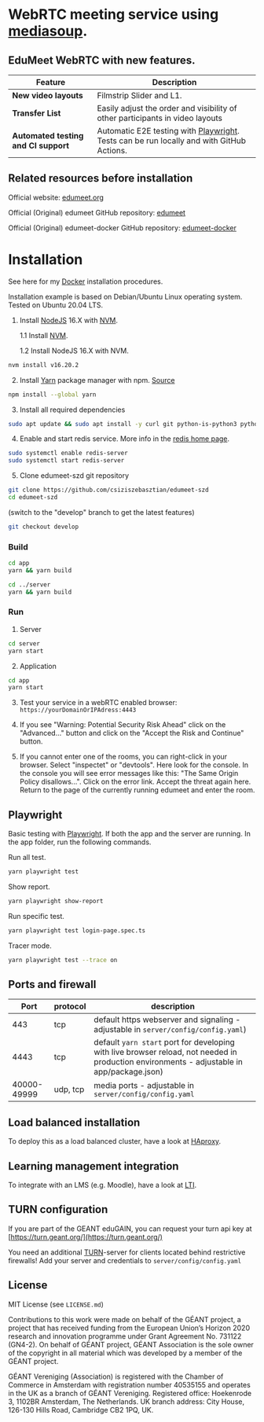 # **WebRTC meeting service using [mediasoup](https://mediasoup.org).**

## EduMeet WebRTC with new features.

| Feature  | Description |
| ------------- | ------------- |
| **New video layouts** | Filmstrip Slider and L1. |
| **Transfer List** | Easily adjust the order and visibility of other participants in video layouts |
| **Automated testing and CI support** | Automatic E2E testing with [Playwright](https://playwright.dev/). Tests can be run locally and with GitHub Actions.   |

## Related resources before installation

Official website: [edumeet.org](https://edumeet.org)

Official (Original) edumeet GitHub repository: [edumeet](https://github.com/edumeet/edumeet)

Official (Original) edumeet-docker GitHub repository: [edumeet-docker](https://github.com/edumeet/edumeet-docker)

# Installation 

See here for my [Docker](https://github.com/csiziszebasztian/edumeet-szd-docker) installation procedures.

Installation example is based on Debian/Ubuntu Linux operating system. Tested on Ubuntu 20.04 LTS.

1. Install [NodeJS](https://nodejs.org/en) 16.X with [NVM](https://github.com/nvm-sh/nvm).

    1.1 Install [NVM](https://github.com/nvm-sh/nvm#install--update-script).

    1.2 Install NodeJS 16.X with NVM.
```bash
nvm install v16.20.2
```

2. Install [Yarn](https://yarnpkg.com/) package manager with npm. [Source](https://classic.yarnpkg.com/lang/en/docs/install/#debian-stable)

```bash
npm install --global yarn
```
3. Install all required dependencies
```bash
sudo apt update && sudo apt install -y curl git python-is-python3 python3-pip build-essential redis openssl libssl-dev pkg-config
```	
4. Enable and start redis service. More info in the [redis home page](https://redis.io/).
```bash
sudo systemctl enable redis-server
sudo systemctl start redis-server
```
5. Clone edumeet-szd git repository
```bash
git clone https://github.com/csiziszebasztian/edumeet-szd
cd edumeet-szd
```
(switch to the "develop" branch to get the latest features)
```bash
git checkout develop 
```
### Build

```bash
cd app
yarn && yarn build

cd ../server
yarn && yarn build
```
### Run

1. Server

```bash
cd server
yarn start
```

2. Application 

```bash
cd app
yarn start
```
3. Test your service in a webRTC enabled browser: `https://yourDomainOrIPAdress:4443`

4. If you see "Warning: Potential Security Risk Ahead" click on the "Advanced..." button and click on the "Accept the Risk and Continue" button. 

5. If you cannot enter one of the rooms, you can right-click in your browser. Select "inspectet" or "devtools". Here look for the console. In the console you will see error messages like this: "The Same Origin Policy disallows...". Click on the error link. Accept the threat again here. Return to the page of the currently running edumeet and enter the room.

## Playwright

Basic testing with [Playwright](https://playwright.dev/). If both the app and the server are running. In the app folder, run the following commands.

Run all test.

```bash
yarn playwright test
```

Show report.

```bash
yarn playwright show-report
```

Run specific test.

```bash
yarn playwright test login-page.spec.ts
```

Tracer mode.

```bash
yarn playwright test --trace on
```

## Ports and firewall
| Port | protocol | description |
| ---- | ----------- | ----------- |
|  443 | tcp | default https webserver and signaling - adjustable in `server/config/config.yaml`) |
| 4443 | tcp | default `yarn start` port for developing with live browser reload, not needed in production environments - adjustable in app/package.json) |
| 40000-49999 | udp, tcp | media ports - adjustable in `server/config/config.yaml` |

## Load balanced installation

To deploy this as a load balanced cluster, have a look at [HAproxy](/docs/HAproxy.md).

## Learning management integration

To integrate with an LMS (e.g. Moodle), have a look at [LTI](LTI/LTI.md).

## TURN configuration

If you are part of the GEANT eduGAIN, you can request your turn api key at [https://turn.geant.org/](https://turn.geant.org/)
	
You need an additional [TURN](https://github.com/coturn/coturn)-server for clients located behind restrictive firewalls! 
Add your server and credentials to `server/config/config.yaml`

## License

MIT License (see `LICENSE.md`)

Contributions to this work were made on behalf of the GÉANT project, a project that has received funding from the European Union’s Horizon 2020 research and innovation programme under Grant Agreement No. 731122 (GN4-2). On behalf of GÉANT project, GÉANT Association is the sole owner of the copyright in all material which was developed by a member of the GÉANT project.

GÉANT Vereniging (Association) is registered with the Chamber of Commerce in Amsterdam with registration number 40535155 and operates in the UK as a branch of GÉANT Vereniging. Registered office: Hoekenrode 3, 1102BR Amsterdam, The Netherlands. UK branch address: City House, 126-130 Hills Road, Cambridge CB2 1PQ, UK.